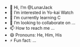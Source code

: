 - 👋 Hi, I’m @LunarJack
- 👀 I’m interested in Yo-kai Watch
- 🌱 I’m currently learning C
- 💞️ I’m looking to collaborate on ...
- 📫 How to reach me ...
- 😄 Pronouns: He, Him, His
- ⚡ Fun fact: ...

<!---
LunarJack/LunarJack is a ✨ special ✨ repository because its `README.md` (this file) appears on your GitHub profile.
You can click the Preview link to take a look at your changes.
--->
